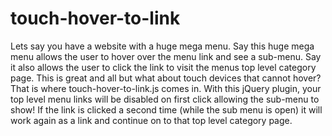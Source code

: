 touch-hover-to-link
===================

Lets say you have a website with a huge mega menu. Say this huge mega menu allows the user to hover over the menu link and see a sub-menu.  Say it also allows the user to click the link to visit the menus top level category page.  This is great and all but what about touch devices that cannot hover?  That is where touch-hover-to-link.js comes in.  With this jQuery plugin, your top level menu links will be disabled on first click allowing the sub-menu to show! If the link is clicked a second time (while the sub menu is open) it will work again as a link and continue on to that top level category page. 
